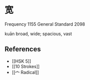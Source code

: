 # 宽
Frequency 1155
General Standard 2098

kuān
broad, wide; spacious, vast

## References
- [[HSK 5]]
- [[10 Strokes]]
- [[宀 Radical]]